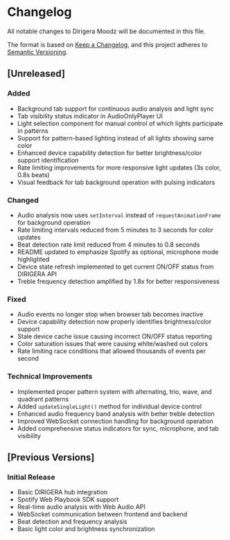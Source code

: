 # Changelog

All notable changes to Dirigera Moodz will be documented in this file.

The format is based on [Keep a Changelog](https://keepachangelog.com/en/1.0.0/),
and this project adheres to [Semantic Versioning](https://semver.org/spec/v2.0.0.html).

## [Unreleased]

### Added
- Background tab support for continuous audio analysis and light sync
- Tab visibility status indicator in AudioOnlyPlayer UI
- Light selection component for manual control of which lights participate in patterns
- Support for pattern-based lighting instead of all lights showing same color
- Enhanced device capability detection for better brightness/color support identification
- Rate limiting improvements for more responsive light updates (3s color, 0.8s beats)
- Visual feedback for tab background operation with pulsing indicators

### Changed
- Audio analysis now uses `setInterval` instead of `requestAnimationFrame` for background operation
- Rate limiting intervals reduced from 5 minutes to 3 seconds for color updates
- Beat detection rate limit reduced from 4 minutes to 0.8 seconds
- README updated to emphasize Spotify as optional, microphone mode highlighted
- Device state refresh implemented to get current ON/OFF status from DIRIGERA API
- Treble frequency detection amplified by 1.8x for better responsiveness

### Fixed
- Audio events no longer stop when browser tab becomes inactive
- Device capability detection now properly identifies brightness/color support
- Stale device cache issue causing incorrect ON/OFF status reporting
- Color saturation issues that were causing white/washed out colors
- Rate limiting race conditions that allowed thousands of events per second

### Technical Improvements
- Implemented proper pattern system with alternating, trio, wave, and quadrant patterns
- Added `updateSingleLight()` method for individual device control
- Enhanced audio frequency band analysis with better treble detection
- Improved WebSocket connection handling for background operation
- Added comprehensive status indicators for sync, microphone, and tab visibility

## [Previous Versions]

### Initial Release
- Basic DIRIGERA hub integration
- Spotify Web Playbook SDK support
- Real-time audio analysis with Web Audio API
- WebSocket communication between frontend and backend
- Beat detection and frequency analysis
- Basic light color and brightness synchronization